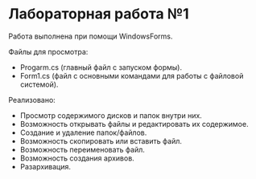 # Лабораторная работа №1

Работа выполнена при помощи WindowsForms.

Файлы для просмотра:
- Progarm.cs (главный файл с запуском формы).
- Form1.cs (файл с основными командами для работы с файловой системой).

Реализовано:
- Просмотр содержимого дисков и папок внутри них.
- Возможность открывать файлы и редактировать их содержимое.
- Создание и удаление папок/файлов.
- Возможность скопировать или вставить файл.
- Возможность переименовать файл.
- Возможность создания архивов.
- Разархивация.
